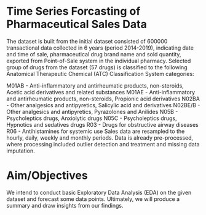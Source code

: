 # Time Series Forcasting of Pharmaceutical Sales Data
The dataset is built from the initial dataset consisted of 600000 transactional data collected in 6 years (period 2014-2019), indicating date and time of sale, pharmaceutical drug brand name and sold quantity, exported from Point-of-Sale system in the individual pharmacy. Selected group of drugs from the dataset (57 drugs) is classified to the following Anatomical Therapeutic Chemical (ATC) Classification System categories:

M01AB - Anti-inflammatory and antirheumatic products, non-steroids, Acetic acid derivatives and related substances M01AE - Anti-inflammatory and antirheumatic products, non-steroids, Propionic acid derivatives N02BA - Other analgesics and antipyretics, Salicylic acid and derivatives N02BE/B - Other analgesics and antipyretics, Pyrazolones and Anilides N05B - Psycholeptics drugs, Anxiolytic drugs N05C - Psycholeptics drugs, Hypnotics and sedatives drugs R03 - Drugs for obstructive airway diseases R06 - Antihistamines for systemic use Sales data are resampled to the hourly, daily, weekly and monthly periods. Data is already pre-processed, where processing included outlier detection and treatment and missing data imputation.
# Aim/Objectives
We intend to conduct basic Exploratory Data Analysis (EDA) on the given dataset and forecast some data points. Ultimately, we will produce a summary and draw insights from our findings.
